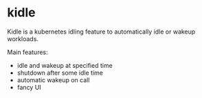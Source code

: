 # kidle

Kidle is a kubernetes idling feature to automatically idle or wakeup workloads.

Main features:

- idle and wakeup at specified time
- shutdown after some idle time
- automatic wakeup on call
- fancy UI

